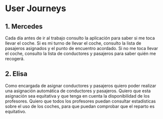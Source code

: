 # User Journeys

## 1. Mercedes

Cada día antes de ir al trabajo consulto la aplicación para saber si me toca llevar el coche. 
Si es mi turno de llevar el coche, consulto la lista de pasajeros asignados y el punto de encuentro acordado. 
Si no me toca llevar el coche, consulto la lista de conductores y pasajeros para saber quién me recogerá.

## 2. Elisa

Como encargada de asignar conductores y pasajeros quiero poder realizar una asignación automática de conductores y pasajeros. 
Quiero que esta asignación sea equitativa y que tenga en cuenta la disponibilidad de los profesores.
Quiero que todos los profesores puedan consultar estadísticas sobre el uso de los coches, para que puedan comprobar que el reparto es equitativo.
